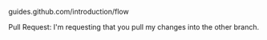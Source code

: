 
guides.github.com/introduction/flow

Pull Request: I'm requesting that you pull my changes into the other branch.
